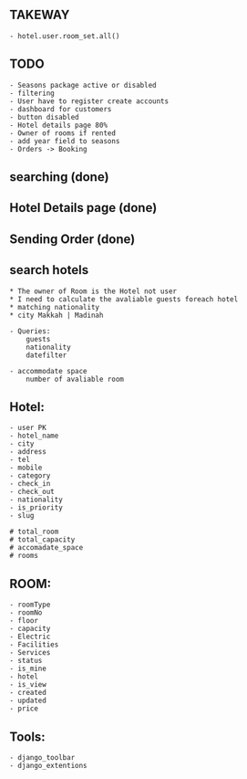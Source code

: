 ## TAKEWAY 
    - hotel.user.room_set.all()

## TODO 
    - Seasons package active or disabled 
    - filtering 
    - User have to register create accounts 
    - dashboard for customers 
    - button disabled 
    - Hotel details page 80%
    - Owner of rooms if rented 
    - add year field to seasons
    - Orders -> Booking



##  searching (done)
##  Hotel Details page (done)
##  Sending Order (done)
##  
##
## search hotels 
    * The owner of Room is the Hotel not user 
    * I need to calculate the avaliable guests foreach hotel
    * matching nationality 
    * city Makkah | Madinah

    - Queries:
        guests 
        nationality
        datefilter

    - accommodate space 
        number of avaliable room

## Hotel:
    - user PK
    - hotel_name
    - city 
    - address
    - tel 
    - mobile 
    - category 
    - check_in
    - check_out
    - nationality
    - is_priority
    - slug

    # total_room
    # total_capacity
    # accomadate_space
    # rooms


## ROOM:
    - roomType
    - roomNo
    - floor
    - capacity
    - Electric
    - Facilities
    - Services
    - status
    - is_mine
    - hotel
    - is_view
    - created
    - updated
    - price
## Tools:
    - django_toolbar
    - django_extentions
